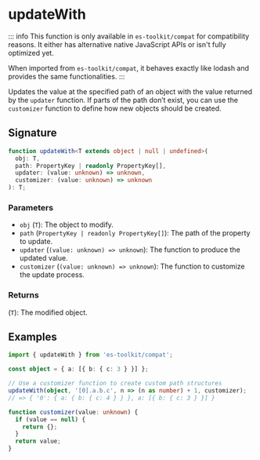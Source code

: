 # updateWith

::: info
This function is only available in `es-toolkit/compat` for compatibility reasons. It either has alternative native JavaScript APIs or isn't fully optimized yet.

When imported from `es-toolkit/compat`, it behaves exactly like lodash and provides the same functionalities.
:::

Updates the value at the specified path of an object with the value returned by the `updater` function. If parts of the path don’t exist, you can use the `customizer` function to define how new objects should be created.

## Signature

```typescript
function updateWith<T extends object | null | undefined>(
  obj: T,
  path: PropertyKey | readonly PropertyKey[],
  updater: (value: unknown) => unknown,
  customizer: (value: unknown) => unknown
): T;
```

### Parameters

- `obj` (`T`): The object to modify.
- `path` (`PropertyKey | readonly PropertyKey[]`): The path of the property to update.
- `updater` (`(value: unknown) => unknown`): The function to produce the updated value.
- `customizer` (`(value: unknown) => unknown`): The function to customize the update process.

### Returns

(`T`): The modified object.

## Examples

```typescript
import { updateWith } from 'es-toolkit/compat';

const object = { a: [{ b: { c: 3 } }] };

// Use a customizer function to create custom path structures
updateWith(object, '[0].a.b.c', n => (n as number) + 1, customizer);
// => { '0': { a: { b: { c: 4 } } }, a: [{ b: { c: 3 } }] }

function customizer(value: unknown) {
  if (value == null) {
    return {};
  }
  return value;
}
```
